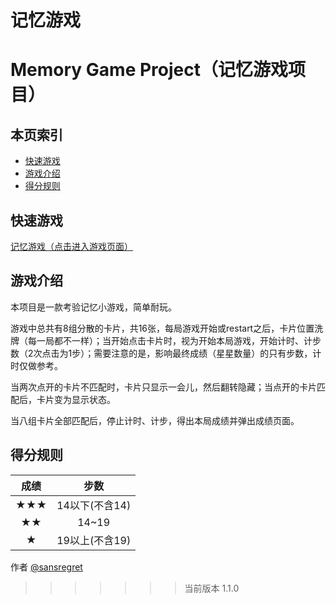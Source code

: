 记忆游戏
=======
# Memory Game Project（记忆游戏项目）

## <i class="icon-list"></i> 本页索引

* [快速游戏](#快速游戏)
* [游戏介绍](#游戏介绍)
* [得分规则](#得分规则)

## 快速游戏

[记忆游戏（点击进入游戏页面）](https://www.vernonn.com/udacity/project-one/index)


## 游戏介绍

本项目是一款考验记忆小游戏，简单耐玩。

游戏中总共有8组分散的卡片，共16张，每局游戏开始或restart之后，卡片位置洗牌（每一局都不一样）；当开始点击卡片时，视为开始本局游戏，开始计时、计步数（2次点击为1步）；需要注意的是，影响最终成绩（星星数量）的只有步数，计时仅做参考。

当两次点开的卡片不匹配时，卡片只显示一会儿，然后翻转隐藏；当点开的卡片匹配后，卡片变为显示状态。

当八组卡片全部匹配后，停止计时、计步，得出本局成绩并弹出成绩页面。


## 得分规则

| 成绩        | 步数   |
| :-----:   | :---:  |
| ★★★     | 14以下(不含14) |
| ★★       |   14~19   |
| ★        |   19以上(不含19)   |

<i class="icon-pencil"></i> 作者 [@sansregret](https://github.com/sansregret)

>>>>>>> 当前版本 1.1.0
